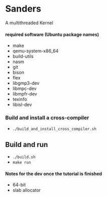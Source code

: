 # Sanders
A multithreaded Kernel

#### required software (Ubuntu package names)
* make
* qemu-system-x86_64
* build-utils
* nasm
* git
* bison
* flex
* libgmp3-dev
* libmpc-dev
* libmpfr-dev
* texinfo
* libisl-dev

### Build and install a cross-compiler
* ```./build_and_install_cross_compiler.sh```

## Build and run
* ```./build.sh```
* ```make run```

#### Notes for the dev once the tutorial is finished
* 64-bit
* slab allocator
